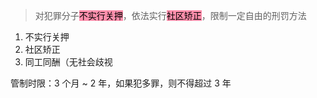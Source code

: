 > 对犯罪分子<mark style="background: #FF5582A6;">不实行关押</mark>，依法实行<mark style="background: #FF5582A6;">社区矫正</mark>，限制一定自由的刑罚方法

1. 不实行关押
2. 社区矫正
3. 同工同酬（无社会歧视

管制时限：3 个月 ~ 2 年，如果犯多罪，则不得超过 3 年